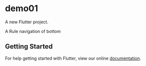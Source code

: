 # demo01

A new Flutter project.

A Rule navigation of bottom

## Getting Started

For help getting started with Flutter, view our online
[documentation](https://flutter.io/).
